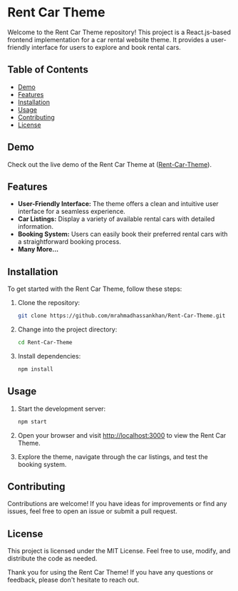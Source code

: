 # Rent Car Theme

Welcome to the Rent Car Theme repository! This project is a React.js-based frontend implementation for a car rental website theme. It provides a user-friendly interface for users to explore and book rental cars.

## Table of Contents

- [Demo](#demo)
- [Features](#features)
- [Installation](#installation)
- [Usage](#usage)
- [Contributing](#contributing)
- [License](#license)

## Demo

Check out the live demo of the Rent Car Theme at ([Rent-Car-Theme](https://mrahmadhassankhan.github.io/Rent-Car-Theme/)).

## Features

- **User-Friendly Interface:** The theme offers a clean and intuitive user interface for a seamless experience.
- **Car Listings:** Display a variety of available rental cars with detailed information.
- **Booking System:** Users can easily book their preferred rental cars with a straightforward booking process.
- **Many More...**

## Installation

To get started with the Rent Car Theme, follow these steps:

1. Clone the repository:

   ```bash
   git clone https://github.com/mrahmadhassankhan/Rent-Car-Theme.git
   ```

2. Change into the project directory:

   ```bash
   cd Rent-Car-Theme
   ```

3. Install dependencies:

   ```bash
   npm install
   ```

## Usage

1. Start the development server:

   ```bash
   npm start
   ```

2. Open your browser and visit [http://localhost:3000](http://localhost:3000) to view the Rent Car Theme.

3. Explore the theme, navigate through the car listings, and test the booking system.

## Contributing

Contributions are welcome! If you have ideas for improvements or find any issues, feel free to open an issue or submit a pull request.

## License

This project is licensed under the MIT License. Feel free to use, modify, and distribute the code as needed.

Thank you for using the Rent Car Theme! If you have any questions or feedback, please don't hesitate to reach out.

